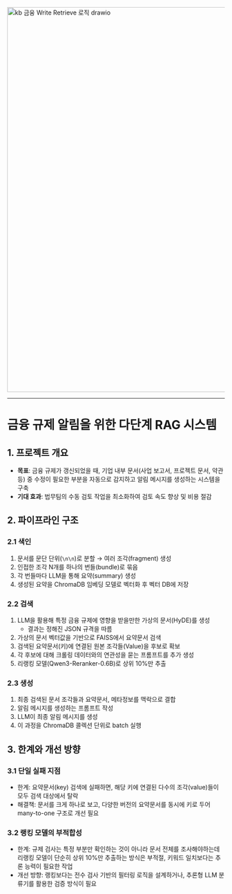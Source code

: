 <img width="2365" height="890" alt="kb 금융 Write Retrieve 로직 drawio" src="https://github.com/user-attachments/assets/d5e80f25-859c-4ff0-9be7-56895c0a85be" />

---

# 금융 규제 알림을 위한 다단계 RAG 시스템

## 1. 프로젝트 개요

* **목표**: 금융 규제가 갱신되었을 때, 기업 내부 문서(사업 보고서, 프로젝트 문서, 약관 등) 중 수정이 필요한 부분을 자동으로 감지하고 알림 메시지를 생성하는 시스템을 구축
* **기대 효과**: 법무팀의 수동 검토 작업을 최소화하여 검토 속도 향상 및 비용 절감


## 2. 파이프라인 구조

### 2.1 색인

1. 문서를 문단 단위(`\n\n`)로 분할 → 여러 조각(fragment) 생성
2. 인접한 조각 N개를 하나의 번들(bundle)로 묶음
3. 각 번들마다 LLM을 통해 요약(summary) 생성
4. 생성된 요약을 ChromaDB 임베딩 모델로 벡터화 후 벡터 DB에 저장

### 2.2 검색

1. LLM을 활용해 특정 금융 규제에 영향을 받을만한 가상의 문서(HyDE)를 생성
   * 결과는 정해진 JSON 규격을 따름
2. 가상의 문서 벡터값을 기반으로 FAISS에서 요약문서 검색
3. 검색된 요약문서(키)에 연결된 원본 조각들(Value)을 후보로 확보
4. 각 후보에 대해 크롤링 데이터와의 연관성을 묻는 프롬프트를 추가 생성
5. 리랭킹 모델(Qwen3-Reranker-0.6B)로 상위 10%만 추출

### 2.3 생성

1. 최종 검색된 문서 조각들과 요약문서, 메타정보를 맥락으로 결합
2. 알림 메시지를 생성하는 프롬프트 작성
3. LLM이 최종 알림 메시지를 생성
4. 이 과정을 ChromaDB 콜렉션 단위로 batch 실행

## 3. 한계와 개선 방향

### 3.1 단일 실패 지점

* 한계: 요약문서(key) 검색에 실패하면, 해당 키에 연결된 다수의 조각(value)들이 모두 검색 대상에서 탈락
* 해결책: 문서를 크게 하나로 보고, 다양한 버전의 요약문서를 동시에 키로 두어 many-to-one 구조로 개선 필요

### 3.2 랭킹 모델의 부적합성

* 한계: 규제 검사는 특정 부분만 확인하는 것이 아니라 문서 전체를 조사해야하는데 리랭킹 모델이 단순히 상위 10%만 추출하는 방식은 부적절, 키워드 일치보다는 추론 능력이 필요한 작업
* 개선 방향: 랭킹보다는 전수 검사 기반의 필터링 로직을 설계하거나, 추론형 LLM 분류기를 활용한 검증 방식이 필요
